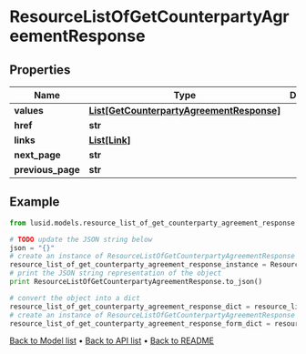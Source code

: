 # ResourceListOfGetCounterpartyAgreementResponse


## Properties
Name | Type | Description | Notes
------------ | ------------- | ------------- | -------------
**values** | [**List[GetCounterpartyAgreementResponse]**](GetCounterpartyAgreementResponse.md) |  | 
**href** | **str** |  | [optional] 
**links** | [**List[Link]**](Link.md) |  | [optional] 
**next_page** | **str** |  | [optional] 
**previous_page** | **str** |  | [optional] 

## Example

```python
from lusid.models.resource_list_of_get_counterparty_agreement_response import ResourceListOfGetCounterpartyAgreementResponse

# TODO update the JSON string below
json = "{}"
# create an instance of ResourceListOfGetCounterpartyAgreementResponse from a JSON string
resource_list_of_get_counterparty_agreement_response_instance = ResourceListOfGetCounterpartyAgreementResponse.from_json(json)
# print the JSON string representation of the object
print ResourceListOfGetCounterpartyAgreementResponse.to_json()

# convert the object into a dict
resource_list_of_get_counterparty_agreement_response_dict = resource_list_of_get_counterparty_agreement_response_instance.to_dict()
# create an instance of ResourceListOfGetCounterpartyAgreementResponse from a dict
resource_list_of_get_counterparty_agreement_response_form_dict = resource_list_of_get_counterparty_agreement_response.from_dict(resource_list_of_get_counterparty_agreement_response_dict)
```
[Back to Model list](../README.md#documentation-for-models) &#8226; [Back to API list](../README.md#documentation-for-api-endpoints) &#8226; [Back to README](../README.md)


